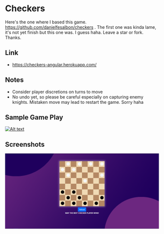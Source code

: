 # Checkers

Here's the one where I based this game. https://github.com/danielfesalbon/checkers . The first one was kinda lame, it's not yet finish but this one was. I guess haha. Leave a star or fork. Thanks.

## Link
 - https://checkers-angular.herokuapp.com/

## Notes
 - Consider player discretions on turns to move
 - No undo yet, so please be careful especially on capturing enemy knights. Mistaken move may lead to restart the game. Sorry haha
 
 ## Sample Game Play
 [![Alt text](https://img.youtube.com/vi/LAs6qTr_XHs/0.jpg)](https://www.youtube.com/watch?v=LAs6qTr_XHs)
 
 ## Screenshots
 ![alt text](https://github.com/danielfesalbon/checkers-angular/blob/main/src/assets/CHECKERS1.PNG?raw=true)

